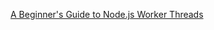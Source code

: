 [A Beginner's Guide to Node.js Worker Threads](https://betterstack.com/community/guides/scaling-nodejs/nodejs-workers-explained/)